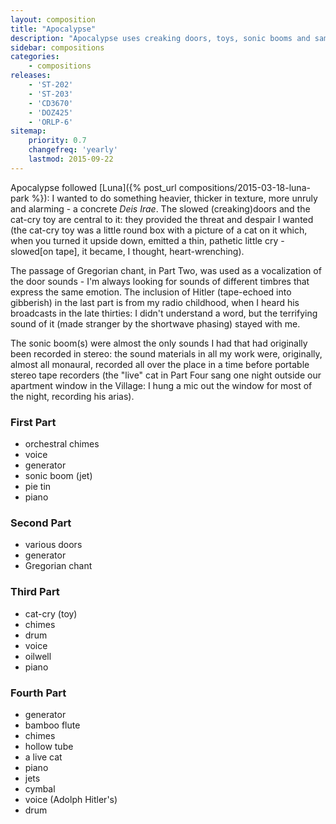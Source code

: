 ```yaml
---
layout: composition
title: "Apocalypse"
description: "Apocalypse uses creaking doors, toys, sonic booms and samples of Adolf Hitler recorded from shortwave radio stations among other things), to make a four movement musique concrète Deis Irae"
sidebar: compositions
categories:
    - compositions
releases:
    - 'ST-202'
    - 'ST-203'
    - 'CD3670'
    - 'DOZ425'
    - 'ORLP-6'
sitemap:
    priority: 0.7
    changefreq: 'yearly'
    lastmod: 2015-09-22
---
```


Apocalypse followed [Luna]({% post_url compositions/2015-03-18-luna-park %}): I wanted to do something heavier, thicker in texture, more unruly and alarming - a concrete *Deis Irae*. The slowed (creaking)doors and the cat-cry toy are central to it: they provided the threat and despair I wanted (the cat-cry toy was a little round box with a picture of a cat on it which, when you turned it upside down, emitted a thin, pathetic little cry - slowed[on tape], it became, I thought, heart-wrenching). 

The passage of Gregorian chant, in Part Two, was used as a vocalization of the door sounds - I'm always looking for sounds of different timbres that express the same emotion. The inclusion of Hitler (tape-echoed into gibberish) in the last part is from my radio childhood, when I heard his broadcasts in the late thirties: I didn't understand a word, but the terrifying sound of it (made stranger by the shortwave phasing) stayed with me. 

The sonic boom(s) were almost the only sounds I had that had originally been recorded in stereo: the sound materials in all my work were, originally, almost all monaural, recorded all over the place in a time before portable stereo tape recorders (the "live" cat in Part Four sang one night outside our apartment window in the Village: I hung a mic out the window for most of the night, recording his arias).

### First Part

* orchestral chimes
* voice
* generator
* sonic boom (jet)
* pie tin
* piano

### Second Part

* various doors
* generator
* Gregorian chant

### Third Part

* cat-cry (toy)
* chimes
* drum
* voice
* oilwell
* piano

### Fourth Part

* generator
* bamboo flute
* chimes
* hollow tube
* a live cat
* piano
* jets
* cymbal
* voice (Adolph Hitler's)
* drum
